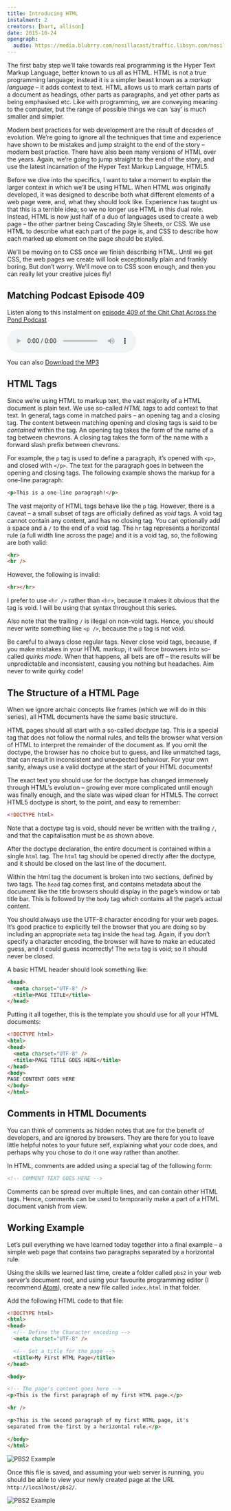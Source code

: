 ```yaml
---
title: Introducing HTML
instalment: 2
creators: [bart, allison]
date: 2015-10-24
opengraph:
  audio: https://media.blubrry.com/nosillacast/traffic.libsyn.com/nosillacast/CCATP_2015_10_24_bart_pbs2.mp3
---
```


The first baby step we’ll take towards real programming is the Hyper Text Markup Language, better known to us all as HTML. HTML is not a true programming language; instead it is a simpler beast known as a _markup language_ – it adds context to text. HTML allows us to mark certain parts of a document as headings, other parts as paragraphs, and yet other parts as being emphasised etc. Like with programming, we are conveying meaning to the computer, but the range of possible things we can ‘say’ is much smaller and simpler.

Modern best practices for web development are the result of decades of evolution. We’re going to ignore all the techniques that time and experience have shown to be mistakes and jump straight to the end of the story – modern best practice. There have also been many versions of HTML over the years. Again, we’re going to jump straight to the end of the story, and use the latest incarnation of the Hyper Text Markup Language, HTML5.

Before we dive into the specifics, I want to take a moment to explain the larger context in which we’ll be using HTML. When HTML was originally developed, it was designed to describe both what different elements of a web page were, and, what they should look like. Experience has taught us that this is a terrible idea; so we no longer use HTML in this dual role. Instead, HTML is now just half of a duo of languages used to create a web page – the other partner being Cascading Style Sheets, or CSS. We use HTML to describe what each part of the page is, and CSS to describe how each marked up element on the page should be styled.

We’ll be moving on to CSS once we finish describing HTML. Until we get CSS, the web pages we create will look exceptionally plain and frankly boring. But don’t worry. We’ll move on to CSS soon enough, and then you can really let your creative juices fly!

## Matching Podcast Episode 409

Listen along to this instalment on [episode 409 of the Chit Chat Across the Pond Podcast](http://www.podfeet.com/blog/2015/10/ccatp-409-bart-pbs2/)

<audio controls src="https://media.blubrry.com/nosillacast/traffic.libsyn.com/nosillacast/CCATP_2015_10_24_bart_pbs2.mp3">Your browser does not support HTML 5 audio 🙁</audio>

You can also <a href="https://media.blubrry.com/nosillacast/traffic.libsyn.com/nosillacast/CCATP_2015_10_24_bart_pbs2.mp3?autoplay=0&loop=0&controls=1" >Download the MP3</a>

## HTML Tags

Since we’re using HTML to markup text, the vast majority of a HTML document is plain text. We use so-called _HTML tags_ to add context to that text. In general, tags come in matched pairs – an opening tag and a closing tag. The content between matching opening and closing tags is said to be _contained_ within the tag. An opening tag takes the form of the name of a tag between chevrons. A closing tag takes the form of the name with a forward slash prefix between chevrons.

For example, the `p` tag is used to define a paragraph, it’s opened with `<p>`, and closed with `</p>`. The text for the paragraph goes in between the opening and closing tags. The following example shows the markup for a one-line paragraph:

```html
<p>This is a one-line paragraph!</p>
```

The vast majority of HTML tags behave like the `p` tag. However, there is a caveat – a small subset of tags are officially defined as _void_ tags. A void tag cannot contain any content, and has no closing tag. You can optionally add a space and a `/` to the end of a void tag. The `hr` tag represents a horizontal rule (a full width line across the page) and it is a void tag, so, the following are both valid:

```html
<hr>
<hr />
```

However, the following is invalid:

```html
<hr></hr>
```

I prefer to use `<hr />` rather than `<hr>`, because it makes it obvious that the tag is void. I will be using that syntax throughout this series.

Also note that the trailing `/` is illegal on non-void tags. Hence, you should never write something like `<p />`, because the `p` tag is not void.

Be careful to always close regular tags. Never close void tags, because, if you make mistakes in your HTML markup, it will force browsers into so-called _quirks mode_. When that happens, all bets are off – the results will be unpredictable and inconsistent, causing you nothing but headaches. Aim never to write quirky code!

## The Structure of a HTML Page

When we ignore archaic concepts like frames (which we will do in this series), all HTML documents have the same basic structure.

HTML pages should all start with a so-called _doctype_ tag. This is a special tag that does not follow the normal rules, and tells the browser what version of HTML to interpret the remainder of the document as. If you omit the doctype, the browser has no choice but to guess, and like unmatched tags, that can result in inconsistent and unexpected behaviour. For your own sanity, always use a valid doctype at the start of your HTML documents!

The exact text you should use for the doctype has changed immensely through HTML’s evolution – growing ever more complicated until enough was finally enough, and the slate was wiped clean for HTML5. The correct HTML5 doctype is short, to the point, and easy to remember:

```html
<!DOCTYPE html>
```

Note that a doctype tag is void, should never be written with the trailing `/`, and that the capitalisation must be as shown above.

After the doctype declaration, the entire document is contained within a single `html` tag. The `html` tag should be opened directly after the doctype, and it should be closed on the last line of the document.

Within the html tag the document is broken into two sections, defined by two tags. The `head` tag comes first, and contains metadata about the document like the title browsers should display in the page’s window or tab title bar. This is followed by the `body` tag which contains all the page’s actual content.

You should always use the UTF-8 character encoding for your web pages. It’s good practice to explicitly tell the browser that you are doing so by including an appropriate `meta` tag inside the `head` tag. Again, if you don’t specify a character encoding, the browser will have to make an educated guess, and it could guess incorrectly! The `meta` tag is void; so it should never be closed.

A basic HTML header should look something like:

```html
<head>
  <meta charset="UTF-8" />
  <title>PAGE TITLE</title>
</head>
```

Putting it all together, this is the template you should use for all your HTML documents:

```html
<!DOCTYPE html>
<html>
<head>
  <meta charset="UTF-8" />
  <title>PAGE TITLE GOES HERE</title>
</head>
<body>
PAGE CONTENT GOES HERE
</body>
</html>
```

## Comments in HTML Documents

You can think of comments as hidden notes that are for the benefit of developers, and are ignored by browsers. They are there for you to leave little helpful notes to your future self, explaining what your code does, and perhaps why you chose to do it one way rather than another.

In HTML, comments are added using a special tag of the following form:

```html
<!-- COMMENT TEXT GOES HERE -->
```

Comments can be spread over multiple lines, and can contain other HTML tags. Hence, comments can be used to temporarily make a part of a HTML document vanish from view.

## Working Example

Let’s pull everything we have learned today together into a final example – a simple web page that contains two paragraphs separated by a horizontal rule.

Using the skills we learned last time, create a folder called `pbs2` in your web server’s document root, and using your favourite programming editor (I recommend [Atom](http://atom.io)), create a new file called `index.html` in that folder.

Add the following HTML code to that file:

```html
<!DOCTYPE html>
<html>
<head>
  <!-- Define the Character encoding -->
  <meta charset="UTF-8" />

  <!-- Set a title for the page -->
  <title>My First HTML Page</title>
</head>

<body>

<!-- The page's content goes here -->
<p>This is the first paragraph of my first HTML page.</p>

<hr />

<p>This is the second paragraph of my first HTML page, it's
separated from the first by a horizontal rule.</p>

</body>
</html>
```

![PBS2 Example](../assets/pbs2/Screen-Shot-2015-10-22-at-2.29.17-p.m.-e1445520640804.png)

Once this file is saved, and assuming your web server is running, you should be able to view your newly created page at the URL `http://localhost/pbs2/`.

![PBS2 Example](../assets/pbs2/Screen-Shot-2015-10-22-at-2.32.47-p.m.-e1445520810976.png)